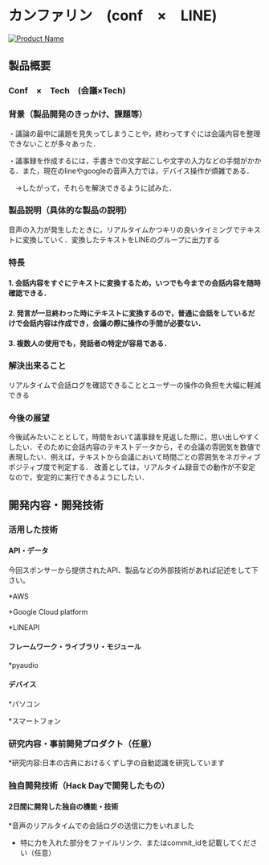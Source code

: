 # カンファリン　(conf　×　LINE)　

[![Product Name](image.png)](https://www.youtube.com/watch?v=G5rULR53uMk)

## 製品概要
### Conf　×　Tech　(会議×Tech)

### 背景（製品開発のきっかけ、課題等）

・議論の最中に議題を見失ってしまうことや，終わってすぐには会議内容を整理できないことが多々あった．

・議事録を作成するには，手書きでの文字起こしや文字の入力などの手間がかかる．また，現在のlineやgoogleの音声入力では，デバイス操作が煩雑である．

　→したがって，それらを解決できるように試みた．
### 製品説明（具体的な製品の説明）

音声の入力が発生したときに，リアルタイムかつキリの良いタイミングでテキストに変換していく．変換したテキストをLINEのグループに出力する

### 特長
#### 1. 会話内容をすぐにテキストに変換するため，いつでも今までの会話内容を随時確認できる．
#### 2. 発言が一旦終わった時にテキストに変換するので，普通に会話をしているだけで会話内容は作成でき，会議の際に操作の手間が必要ない．
#### 3. 複数人の使用でも，発話者の特定が容易である．

### 解決出来ること

リアルタイムで会話ログを確認できることとユーザーの操作の負担を大幅に軽減できる

### 今後の展望

今後試みたいこととして，時間をおいて議事録を見返した際に，思い出しやすくしたい．そのために会話内容のテキストデータから，その会議の雰囲気を数値で表現したい．例えば，テキストから会議において時間ごとの雰囲気をネガティブポジティブ度で判定する．
改善としては，リアルタイム録音での動作が不安定なので，安定的に実行できるようにしたい．
## 開発内容・開発技術
### 活用した技術
#### API・データ
今回スポンサーから提供されたAPI、製品などの外部技術があれば記述をして下さい。

*AWS

*Google Cloud platform

*LINEAPI

#### フレームワーク・ライブラリ・モジュール
*pyaudio

#### デバイス

*パソコン

*スマートフォン

### 研究内容・事前開発プロダクト（任意）
*研究内容:日本の古典におけるくずし字の自動認識を研究しています　

### 独自開発技術（Hack Dayで開発したもの）
#### 2日間に開発した独自の機能・技術
*音声のリアルタイムでの会話ログの送信に力をいれました
* 特に力を入れた部分をファイルリンク、またはcommit_idを記載してください（任意）
